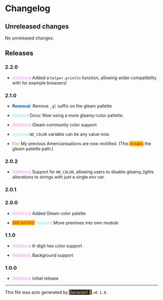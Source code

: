 
# Changelog


## Unreleased changes
            
No unreleased changes.

## Releases



### 2.2.0
-  **<span style="color: #ffaff3">Addition</span>**: Added a `helper.println` function, allowing wider compatibility with for example browsers!


### 2.1.0
-  **<span style="color: #0060df">Removal</span>**: Remove `_gl` suffix on the gleam pallette
-  **<span style="color: #a6f0fc">Update</span>**: Docs: Now using a more gleamy-color pallette.
-  **<span style="color: #ffaff3">Addition</span>**: Gleam community color support
-  **<span style="color: #a6f0fc">Update</span>**: `NO_COLOR` variable can be any value now.
-  **<span style="color: #ff9d35">Fix</span>**: My previous Americanisations are now rectified. (This <span style="color: red; background-color: #ffcc00">breaks</span> the gleam pallette path.)


### 2.0.2
-  **<span style="color: #ffaff3">Addition</span>**: Support for `NO_COLOR`, allowing users to disable gleamy_lights alterations to strings with just a single env var.


### 2.0.1


### 2.0.0
-  **<span style="color: #ffaff3">Addition</span>**: Added Gleam color palette
- <span style="color: red; background-color: #ffcc00">BREAKING!</span> **<span style="color: #a6f0fc">Update</span>**: Move premixes into own module


### 1.1.0
-  **<span style="color: #ffaff3">Addition</span>**: 6-digit hex color support
-  **<span style="color: #ffaff3">Addition</span>**: Background support


### 1.0.0
-  **<span style="color: #ffaff3">Addition</span>**: initial release


<hr>
            
This file was auto generated by [<span style="background-color: #24273a; color: #ffcc00">Bananen! 🍌</span>](https://github.com/strawmelonjuice/bananen/) `v0.1.8`
.